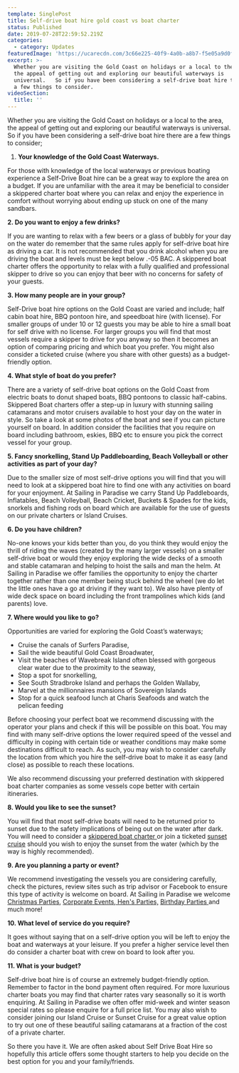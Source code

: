 ```yaml
---
template: SinglePost
title: Self-drive boat hire gold coast vs boat charter
status: Published
date: 2019-07-28T22:59:52.219Z
categories:
  - category: Updates
featuredImage: 'https://ucarecdn.com/3c66e225-40f9-4a0b-a8b7-f5e05a9d0f10/'
excerpt: >-
  Whether you are visiting the Gold Coast on holidays or a local to the area,
  the appeal of getting out and exploring our beautiful waterways is
  universal.   So if you have been considering a self-drive boat hire there are
  a few things to consider.
videoSection:
  title: ''
---
```


Whether you are visiting the Gold Coast on holidays or a local to the area, the appeal of getting out and exploring our beautiful waterways is universal. So if you have been considering a self-drive boat hire there are a few things to consider;

1. **Your knowledge of the Gold Coast Waterways.**

For those with knowledge of the local waterways or previous boating experience a Self-Drive Boat hire can be a great way to explore the area on a budget. If you are unfamiliar with the area it may be beneficial to consider a skippered charter boat where you can relax and enjoy the experience in comfort without worrying about ending up stuck on one of the many sandbars.

**2. Do you want to enjoy a few drinks?**

If you are wanting to relax with a few beers or a glass of bubbly for your day on the water do remember that the same rules apply for self-drive boat hire as driving a car. It is not recommended that you drink alcohol when you are driving the boat and levels must be kept below .-05 BAC. A skippered boat charter offers the opportunity to relax with a fully qualified and professional skipper to drive so you can enjoy that beer with no concerns for safety of your guests.

**3. How many people are in your group?**

Self-Drive boat hire options on the Gold Coast are varied and include; half cabin boat hire, BBQ pontoon hire, and speedboat hire (with license). For smaller groups of under 10 or 12 guests you may be able to hire a small boat for self drive with no license. For larger groups you will find that most vessels require a skipper to drive for you anyway so then it becomes an option of comparing pricing and which boat you prefer. You might also consider a ticketed cruise (where you share with other guests) as a budget-friendly option.

**4. What style of boat do you prefer?**

There are a variety of self-drive boat options on the Gold Coast from electric boats to donut shaped boats, BBQ pontoons to classic half-cabins. Skippered Boat charters offer a step-up in luxury with stunning sailing catamarans and motor cruisers available to host your day on the water in style. So take a look at some photos of the boat and see if you can picture yourself on board. In addition consider the facilities that you require on board including bathroom, eskies, BBQ etc to ensure you pick the correct vessel for your group.

**5. Fancy snorkelling, Stand Up Paddleboarding, Beach Volleyball or other activities as part of your day?**

Due to the smaller size of most self-drive options you will find that you will need to look at a skippered boat hire to find one with any activities on board for your enjoyment. At Sailing in Paradise we carry Stand Up Paddleboards, Inflatables, Beach Volleyball, Beach Cricket, Buckets & Spades for the kids, snorkels and fishing rods on board which are available for the use of guests on our private charters or Island Cruises.

**6. Do you have children?**

No-one knows your kids better than you, do you think they would enjoy the thrill of riding the waves (created by the many larger vessels) on a smaller self-drive boat or would they enjoy exploring the wide decks of a smooth and stable catamaran and helping to hoist the sails and man the helm. At Sailing in Paradise we offer families the opportunity to enjoy the charter together rather than one member being stuck behind the wheel (we do let the little ones have a go at driving if they want to). We also have plenty of wide deck space on board including the front trampolines which kids (and parents) love.

**7. Where would you like to go?**

Opportunities are varied for exploring the Gold Coast’s waterways;

- Cruise the canals of Surfers Paradise,
- Sail the wide beautiful Gold Coast Broadwater,
- Visit the beaches of Wavebreak Island often blessed with gorgeous clear water due to the proximity to the seaway,
- Stop a spot for snorkelling,
- See South Stradbroke Island and perhaps the Golden Wallaby,
- Marvel at the millionnaires mansions of Sovereign Islands
- Stop for a quick seafood lunch at Charis Seafoods and watch the pelican feeding

Before choosing your perfect boat we recommend discussing with the operator your plans and check if this will be possible on this boat. You may find with many self-drive options the lower required speed of the vessel and difficulty in coping with certain tide or weather conditions may make some destinations difficult to reach. As such, you may wish to consider carefully the location from which you hire the self-drive boat to make it as easy (and close) as possible to reach these locations.

We also recommend discussing your preferred destination with skippered boat charter companies as some vessels cope better with certain itineraries.

**8. Would you like to see the sunset?**

You will find that most self-drive boats will need to be returned prior to sunset due to the safety implications of being out on the water after dark. You will need to consider a [skippered boat charter ](https://sailinginparadise.com.au/boat-charter/private-charters/)or join a ticketed [sunset cruise](https://sailinginparadise.com.au/cruise/sunset-city-lights-cruise/) should you wish to enjoy the sunset from the water (which by the way is highly recommended).

**9. Are you planning a party or event?**

We recommend investigating the vessels you are considering carefully, check the pictures, review sites such as trip advisor or Facebook to ensure this type of activity is welcome on board. At Sailing in Paradise we welcome [Christmas Parties](https://sailinginparadise.com.au/boat-charter/christmas-parties/), [Corporate Events](https://sailinginparadise.com.au/boat-charter/corporate-events/),[ Hen's Parties,](https://sailinginparadise.com.au/boat-charter/hens-parties/) [Birthday Parties ](https://sailinginparadise.com.au/boat-charter/birthday-parties/)and much more!

**10. What level of service do you require?**

It goes without saying that on a self-drive option you will be left to enjoy the boat and waterways at your leisure. If you prefer a higher service level then do consider a charter boat with crew on board to look after you.

**11. What is your budget?**

Self-drive boat hire is of course an extremely budget-friendly option. Remember to factor in the bond payment often required. For more luxurious charter boats you may find that charter rates vary seasonally so it is worth enquiring. At Sailing in Paradise we often offer mid-week and winter season special rates so please enquire for a full price list. You may also wish to consider joining our Island Cruise or Sunset Cruise for a great value option to try out one of these beautiful sailing catamarans at a fraction of the cost of a private charter.

So there you have it. We are often asked about Self Drive Boat Hire so hopefully this article offers some thought starters to help you decide on the best option for you and your family/friends.
